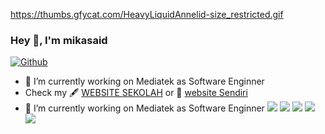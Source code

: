https://thumbs.gfycat.com/HeavyLiquidAnnelid-size_restricted.gif
### Hey 👋, I'm mikasaid
[![Github](https://img.shields.io/github/followers/mikasaid?label=Follow&style=social)](https://github.com/mikasaid)
- 🔭 I’m currently working on Mediatek as Software Enginner
- Check my 🖋 [WEBSITE SEKOLAH](http://smpmuhammaddiyah5lubukpakam.mysch.id//) or 🌱 [website Sendiri](http://mikasaid.mysch.id//)
- 🔭 I’m currently working on Mediatek as Software Enginner 
![](https://github-profile-summary-cards.vercel.app/api/cards/profile-details?username=mikasaid&theme=github)
![](https://github-profile-summary-cards.vercel.app/api/cards/repos-per-language?username=mikasaid&theme=github)
![](https://github-profile-summary-cards.vercel.app/api/cards/most-commit-language?username=mikasaid&theme=github)
![](https://github-profile-summary-cards.vercel.app/api/cards/stats?username=mikasaid&theme=github)
![](https://github-profile-summary-cards.vercel.app/api/cards/productive-time?username=mikaaid&theme=github)
<!--
**appleboy/appleboy** is a ✨ _special_ ✨ repository because its `README.md` (this file) appears on your GitHub profile.
Here are some ideas to get you started:
- 🔭 I’m currently working on ...
- 🌱 I’m currently learning ...
- 👯 I’m looking to collaborate on ...
- 🤔 I’m looking for help with ...
- 💬 Ask me about ...
- 📫 How to reach me: ...
- 😄 Pronouns: ...
- ⚡ Fun fact: ...
-->

